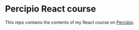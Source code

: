 # Percipio React course

This repo contains the contents of my React course on [Percipio](https://qcraft.percipio.com/channels/d5cb5f71-2ab2-11e7-9149-6dad704035be?tab=WATCH).
